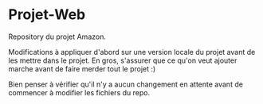 # Projet-Web
Repository du projet Amazon. 

Modifications à appliquer d'abord sur une version locale du projet avant de les mettre dans le projet.
En gros, s'assurer que ce qu'on veut ajouter marche avant de faire merder tout le projet   :) 

Bien penser à vérifier qu'il n'y a aucun changement en attente avant de commencer à modifier les fichiers du repo.
